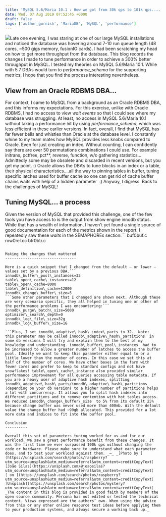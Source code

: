 ```yaml
---
title: 'MySQL 5.6/Maria 10.1 : How we got from 30k qps to 101k qps.....'
date: Wed, 07 Aug 2019 07:52:45 +0000
draft: false
tags: ['author_gurnish', 'MariaDB', 'MySQL', 'performance']
---
```


![](https://www.percona.com/community-blog/wp-content/uploads/2019/08/tuning-mysql-for-throughput-300x200.jpg)Late one evening, I was staring at one of our large MySQL installations and noticed the database was hovering around 7-10 run queue length (48 cores, ~500 gigs memory, fusionIO cards). I had been scratching my head on how to get more throughput from the database. This blog records the changes I made to tune performance in order to achieve a 300% better throughput in MySQL. I tested my theories on MySQL 5.6/Maria 10.1. While with 5.7 DBAs would turn to _performance\_schema_ for the supporting metrics, I hope that you find the process interesting nevertheless.

View from an Oracle RDBMS DBA...
--------------------------------

For context, I came to MySQL from a background as an Oracle RDBMS DBA, and this informs my expectations. For this exercise, unlike with Oracle RDBMS, I had no access to view _wait events_ so that I could see where my database was struggling. At least, no access in MySQL 5.6/Maria 10.1 without taking a performance hit by using _performance\_schema_, which was less efficient in these earlier versions. In fact, overall, I find that MySQL has far fewer bells and whistles than Oracle at the database level. I constantly whine to my team mates how MySQL provides less knobs compared to Oracle. Even for just creating an index. Without counting, I can confidently say there are over 50 permutations combinations I could use. For example initrans, pctfree, pct\*\*, reverse, function, w/o gathering statistics... Admittedly some may be obsolete and discarded in recent versions, but you get my point. :) Oracle allows the DBA’s to tune blocks in an index or a table, their physical characteristics….all the way to pinning tables in buffer, tuning specific latches used for buffer cache so one can get rid of cache buffer chains waits with help of a hidden parameter  :) Anyway, I digress. Back to the challenges of MySQL!

Tuning MySQL... a process
-------------------------

Given the version of MySQL that provided this challenge, one of the few tools you have access to is the output from show engine innodb status. While that has a wealth of information, I haven't yet found a single source of good documentation for each of the metrics shown in the report. I repeatedly saw these _waits_ in the SEMAPHOREs section:```
buf0buf.c
row0rel.cc
btr0btr.c
```Very naturally I started with reference books available on MySQL’s website, traversing through countless blogs, and sniffing through the code. Only after I had looked at multiple sources did I begin to get a gist of the metrics available in the status report. My research over the next few nights led me to a few different parameters. These ultimately helped me to find the answers I needed.

Making the changes that mattered
--------------------------------

Here is a quick snippet that I changed from the default – or lower – values set by a previous DBA.```
innodb\_buffer\_pool\_instances=32
table\_open\_cache\_instances=12
table\_open\_cache=8000
table\_definition\_cache=12000
innodb\_change\_buffer\_size=5
```Some other parameters that I changed are shown next. Although these are very scenario specific, they all helped in tuning one or other of the performance problems I was encountering:```
innodb\_purge\_batch\_size=5000 
optimizer\_search\_depth=0
innodb\_log\_file\_size=32g
innodb\_log\_buffer\_size=1G

```Plus, I set innodb\_adaptive\_hash\_index\_parts to 32. _Note:_ this parameter may be called innodb\_adaptive\_hash\_partitions  in some db versions I will try and explain them to the best of my knowledge and understanding. innodb\_buffer\_pool\_instances  had to be increased to allow a greater number of latches to access the buffer pool. Ideally we want to keep this parameter either equal to or a little lower than the number of cores. In this case we set this at half of the number of cores. We have other boxes in the farm with fewer cores and prefer to keep to standard configs and not have snowflakes! table\_open\_cache\_instance also provided similar performance improvement for all queries accessing table metadata. If you are a heavy user of adaptive hash indexes, splitting innodb\_adaptive\_hash\_parts/innodb\_adaptive\_hash\_partitions (depending on your db version) to a higher number of partitions helps a lot with concurrency. It allows you to split hash indexes into  different partitions and to remove contention with hot tables access. We reduced innodb\_change\_buffer\_size  to 5% from its default 25% because change buffer was never used more than 400mb. With the default value the change buffer had ~90gb allocated. This provided for a lot more data and indices to fit into the buffer pool.

Conclusion
----------

Overall this set of parameters tuning worked for us and for our workload. We saw a great performance benefit from these changes. It was the first time we ever surpassed 100k qps without changing the code or hardware. Please make sure to understand what each parameter does, and to test your workload against them. _—_ _[Photo by ](https://unsplash.com/search/photos/raspberry?utm_source=unsplash&utm_medium=referral&utm_content=creditCopyText)[João Silas](https://unsplash.com/@joaosilas?utm_source=unsplash&utm_medium=referral&utm_content=creditCopyText)[ on ](https://unsplash.com/search/photos/raspberry?utm_source=unsplash&utm_medium=referral&utm_content=creditCopyText)[Unsplash](https://unsplash.com/search/photos/mystery?utm_source=unsplash&utm_medium=referral&utm_content=creditCopyText)_ _The content in this blog is provided in good faith by members of the open source community. Percona has not edited or tested the technical content. Views expressed are the authors’ own. When using the advice from this or any other online resource test ideas before applying them to your production systems, and always secure a working back up._